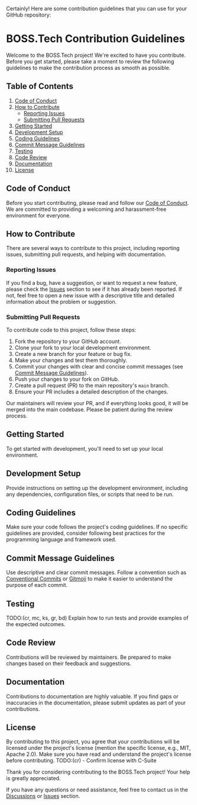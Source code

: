 Certainly! Here are some contribution guidelines that you can use for your GitHub repository:

# BOSS.Tech Contribution Guidelines

Welcome to the BOSS.Tech project! We're excited to have you contribute. Before you get started, please take a moment to review the following guidelines to make the contribution process as smooth as possible.

## Table of Contents

1. [Code of Conduct](#code-of-conduct)
2. [How to Contribute](#how-to-contribute)
    - [Reporting Issues](#reporting-issues)
    - [Submitting Pull Requests](#submitting-pull-requests)
3. [Getting Started](#getting-started)
4. [Development Setup](#development-setup)
5. [Coding Guidelines](#coding-guidelines)
6. [Commit Message Guidelines](#commit-message-guidelines)
7. [Testing](#testing)
8. [Code Review](#code-review)
9. [Documentation](#documentation)
10. [License](#license)

## Code of Conduct

Before you start contributing, please read and follow our [Code of Conduct](CODE_OF_CONDUCT.md). We are committed to providing a welcoming and harassment-free environment for everyone.

## How to Contribute

There are several ways to contribute to this project, including reporting issues, submitting pull requests, and helping with documentation.

### Reporting Issues

If you find a bug, have a suggestion, or want to request a new feature, please check the [Issues](https://github.com/your-username/repo-name/issues) section to see if it has already been reported. If not, feel free to open a new issue with a descriptive title and detailed information about the problem or suggestion.

### Submitting Pull Requests

To contribute code to this project, follow these steps:

1. Fork the repository to your GitHub account.
2. Clone your fork to your local development environment.
3. Create a new branch for your feature or bug fix.
4. Make your changes and test them thoroughly.
5. Commit your changes with clear and concise commit messages (see [Commit Message Guidelines](#commit-message-guidelines)).
6. Push your changes to your fork on GitHub.
7. Create a pull request (PR) to the main repository's `main` branch.
8. Ensure your PR includes a detailed description of the changes.

Our maintainers will review your PR, and if everything looks good, it will be merged into the main codebase. Please be patient during the review process.

## Getting Started

To get started with development, you'll need to set up your local environment.

## Development Setup

Provide instructions on setting up the development environment, including any dependencies, configuration files, or scripts that need to be run.

## Coding Guidelines

Make sure your code follows the project's coding guidelines. If no specific guidelines are provided, consider following best practices for the programming language and framework used.

## Commit Message Guidelines

Use descriptive and clear commit messages. Follow a convention such as [Conventional Commits](https://www.conventionalcommits.org/) or [Gitmoji](https://gitmoji.dev/) to make it easier to understand the purpose of each commit.

## Testing

TODO:(cr, mc, ks, gr, bd) Explain how to run tests and provide examples of the expected outcomes.

## Code Review

Contributions will be reviewed by maintainers. Be prepared to make changes based on their feedback and suggestions.

## Documentation

Contributions to documentation are highly valuable. If you find gaps or inaccuracies in the documentation, please submit updates as part of your contributions.

## License

By contributing to this project, you agree that your contributions will be licensed under the project's license (mention the specific license, e.g., MIT, Apache 2.0). Make sure you have read and understand the project's license before contributing.
TODO:(cr) - Confirm license with C-Suite

Thank you for considering contributing to the BOSS.Tech project! Your help is greatly appreciated.

If you have any questions or need assistance, feel free to contact us in the [Discussions](https://github.com/your-username/repo-name/discussions) or [Issues](https://github.com/your-username/repo-name/issues) section.
